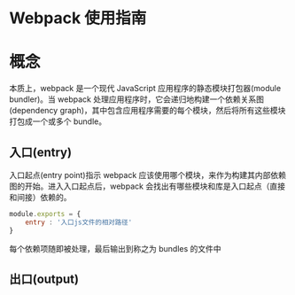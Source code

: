 # Webpack 使用指南
# 概念
本质上，webpack 是一个现代 JavaScript 应用程序的静态模块打包器(module bundler)。当 webpack 处理应用程序时，它会递归地构建一个依赖关系图(dependency graph)，其中包含应用程序需要的每个模块，然后将所有这些模块打包成一个或多个 bundle。
## 入口(entry)
入口起点(entry point)指示 webpack 应该使用哪个模块，来作为构建其内部依赖图的开始。进入入口起点后，webpack 会找出有哪些模块和库是入口起点（直接和间接）依赖的。
```js
module.exports = {
    entry : '入口js文件的相对路径'
}
```
每个依赖项随即被处理，最后输出到称之为 bundles 的文件中
## 出口(output)
